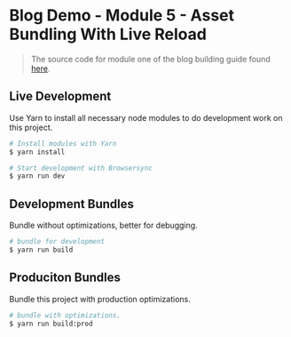 # Blog Demo - Module 5 - Asset Bundling With Live Reload

> The source code for module one of the blog building guide found [here](https://steven-klein.github.io/blog-guide/5-asset-bundling-live-reload/).

## Live Development

Use Yarn to install all necessary node modules to do development work on this project.

```sh
# Install modules with Yarn
$ yarn install

# Start development with Browsersync
$ yarn run dev
```

## Development Bundles

Bundle without optimizations, better for debugging.

```sh
# bundle for development
$ yarn run build
```

## Produciton Bundles

Bundle this project with production optimizations.

```sh
# bundle with optimizations.
$ yarn run build:prod
```
